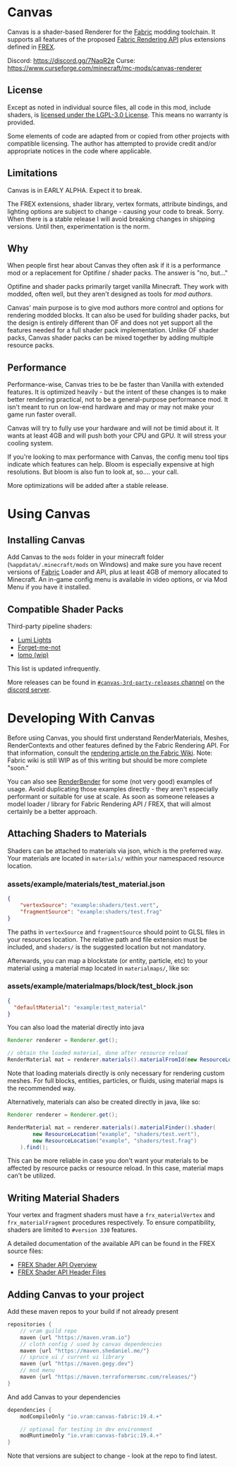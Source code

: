 # Canvas
Canvas is a shader-based Renderer for the [Fabric](https://fabricmc.net) modding toolchain.  It supports all features of the proposed [Fabric Rendering API](https://github.com/FabricMC/fabric/pull/65) plus extensions defined in [FREX](https://github.com/grondag/frex).

Discord: https://discord.gg/7NaqR2e
Curse: https://www.curseforge.com/minecraft/mc-mods/canvas-renderer

## License
Except as noted in individual source files, all code in this mod, include shaders, is [licensed under the LGPL-3.0 License](https://www.gnu.org/licenses/lgpl-3.0.en.html). This means no warranty is provided.

Some elements of code are adapted from or copied from other projects with compatible licensing.  The author has attempted to provide credit and/or appropriate notices in the code where applicable.

## Limitations
Canvas is in EARLY ALPHA.  Expect it to break.

The FREX extensions, shader library, vertex formats, attribute bindings, and lighting options are subject to change - causing your code to break.  Sorry.  When there is a stable release I will avoid breaking changes in shipping versions.  Until then, experimentation is the norm.

## Why
When people first hear about Canvas they often ask if it is a performance mod or a replacement for Optifine / shader packs.  The answer is "no, but..."

Optifine and shader packs primarily target vanilla Minecraft.  They work with modded, often well, but they aren't designed as tools for *mod authors*.

Canvas' main purpose is to give mod authors more control and options for rendering modded blocks.  It can also be used for building shader packs, but the design is entirely different than OF and does not yet support all the features needed for a full shader pack implementation.  Unlike OF shader packs, Canvas shader packs can be mixed together by adding multiple resource packs. 

## Performance
Performance-wise, Canvas tries to be be faster than Vanilla with extended features. It is optimized heavily - but the intent of these changes is to make better rendering practical, not to be a general-purpose performance mod. It isn't meant to run on low-end hardware and may or may not make your game run faster overall.

Canvas will try to fully use your hardware and will not be timid about it. It wants at least 4GB and will push both your CPU and GPU.  It will stress your cooling system.

If you're looking to max performance with Canvas, the config menu tool tips indicate which features can help.  Bloom is especially expensive at high resolutions.  But bloom is also fun to look at, so.... your call. 

More optimizations will be added after a stable release.

# Using Canvas

## Installing Canvas
Add Canvas to the `mods` folder in your minecraft folder (`%appdata%/.minecraft/mods` on Windows) and make sure you have recent versions of [Fabric](https://fabricmc.net/) Loader and API, plus at least 4GB of memory allocated to Minecraft.  An in-game config menu is available in video options, or via Mod Menu if you have it installed.

## Compatible Shader Packs

Third-party pipeline shaders:
* [Lumi Lights](https://spiralhalo.github.io/)
* [Forget-me-not](https://github.com/Poisoned-Honey/ForgetMeNot-Shaders)
* [lomo (wip)](https://github.com/fewizz/lomo/)

This list is updated infrequently.

More releases can be found in [`#canvas-3rd-party-releases` channel](https://discord.com/channels/614624415631671316/752632870257950790) on the [discord server](https://discord.gg/7NaqR2e).

# Developing With Canvas
Before using Canvas, you should first understand RenderMaterials, Meshes, RenderContexts and other features defined by the Fabric Rendering API.  For that information, consult the [rendering article on the Fabric Wiki](https://fabricmc.net/wiki/documentation:rendering). Note: Fabric wiki is still WIP as of this writing but should be more complete "soon."

You can also see [RenderBender](https://github.com/grondag/renderbender) for some (not very good) examples of usage.  Avoid duplicating those examples directly - they aren't especially performant or suitable for use at scale.  As soon as someone releases a model loader / library for Fabric Rendering API / FREX, that will almost certainly be a better approach.

## Attaching Shaders to Materials

Shaders can be attached to materials via json, which is the preferred way. Your materials are located in `materials/` within your namespaced resource location.

### assets/example/materials/test_material.json
```json
{
	"vertexSource": "example:shaders/test.vert",
	"fragmentSource": "example:shaders/test.frag"
}
```

The paths in `vertexSource` and `fragmentSource` should point to GLSL files in your resources location.  The relative path and file extension must be included, and `shaders/` is the suggested location but not mandatory.

Afterwards, you can map a blockstate (or entity, particle, etc) to your material using a material map located in `materialmaps/`, like so:

### assets/example/materialmaps/block/test_block.json
```json
{
  "defaultMaterial": "example:test_material"
}
```

You can also load the material directly into java

```java
Renderer renderer = Renderer.get();

// obtain the loaded material, done after resource reload
RenderMaterial mat = renderer.materials().materialFromId(new ResourceLocation("example:test_material"));
```

Note that loading materials directly is only necessary for rendering custom meshes. For full blocks, entities, particles, or fluids, using material maps is the recommended way.

Alternatively, materials can also be created directly in java, like so:

```java
Renderer renderer = Renderer.get();

RenderMaterial mat = renderer.materials().materialFinder().shader(
		new ResourceLocation("example", "shaders/test.vert"),
		new ResourceLocation("example", "shaders/test.frag")
	).find();
```

This can be more reliable in case you don't want your materials to be affected by resource packs or resource reload. In this case, material maps can't be utilized.

## Writing Material Shaders

Your vertex and fragment shaders must have a `frx_materialVertex` and `frx_materialFragment` procedures respectively. To ensure compatibility, shaders are limited to `#version 330` features.

A detailed documentation of the available API can be found in the FREX source files:
* [FREX Shader API Overview](https://github.com/vram-guild/frex/blob/1.18/common/src/main/resources/assets/frex/shaders/api/FREX%20Shader%20API.md)
* [ FREX Shader API Header Files](https://github.com/vram-guild/frex/tree/1.18/common/src/main/resources/assets/frex/shaders/api)

## Adding Canvas to your project
Add these maven repos to your build if not already present

```gradle
repositories {
	// vram guild repo
	maven {url "https://maven.vram.io"}
	// cloth config / used by canvas dependencies
	maven {url "https://maven.shedaniel.me/"}
	// spruce ui / current ui library
	maven {url "https://maven.gegy.dev"}
	// mod menu
	maven {url "https://maven.terraformersmc.com/releases/"}
}
```

And add Canvas to your dependencies

```gradle
dependencies {
	modCompileOnly "io.vram:canvas-fabric:19.4.+"

	// optional for testing in dev environment
	modRuntimeOnly "io.vram:canvas-fabric:19.4.+"
}
```

Note that versions are subject to change - look at the repo to find latest.
